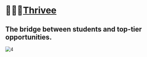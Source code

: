 # 🧑🏼‍🎓[Thrivee](https://www.wethrivee.com)

The bridge between students and top-tier opportunities.
---
![4](https://user-images.githubusercontent.com/61619525/183483355-fa6a0362-fcaf-45bd-87d7-714b4d8ca7dc.png)

<!--

**Here are some ideas to get you started:**

🙋‍♀️ A short introduction - what is your organization all about?
🌈 Contribution guidelines - how can the community get involved?
👩‍💻 Useful resources - where can the community find your docs? Is there anything else the community should know?
🍿 Fun facts - what does your team eat for breakfast?
🧙 Remember, you can do mighty things with the power of [Markdown](https://docs.github.com/github/writing-on-github/getting-started-with-writing-and-formatting-on-github/basic-writing-and-formatting-syntax)
-->
